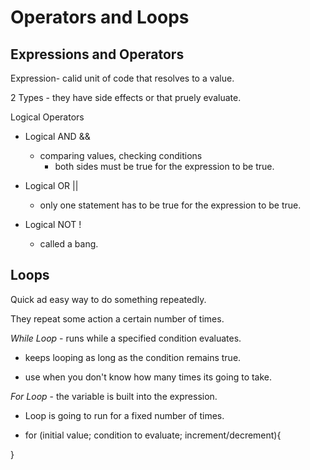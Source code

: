 # Operators and Loops

## Expressions and Operators

Expression- calid unit of code that resolves to a value.

2 Types - they have side effects or that pruely evaluate.

Logical Operators

- Logical AND  &&

  - comparing values, checking conditions
    - both sides must be true for the expression to be true.

- Logical OR ||

  - only one statement has to be true for the expression to be true.

- Logical NOT !

  - called a bang.

## Loops

Quick ad easy way to do something repeatedly.

They repeat some action a certain number of times.

*While Loop* - runs while a specified condition evaluates.

- keeps looping as long as the condition remains true.

- use when you don't know how many times its going to take.

*For Loop* - the variable is built into the expression.

- Loop is going to run for a fixed number of times.

- for (initial value; condition to evaluate; increment/decrement){

}
